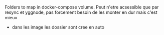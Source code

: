 Folders to map in docker-compose volume.
Peut n'etre acsessible que par resync et yggnode, pas forcement besoin de les monter en dur mais c'est mieux
- dans les image les dossier sont cree en auto
